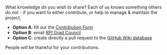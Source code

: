 What knowledge do you wish to share? Each of us knows something others do not - if you want to either contribute, or help to manage & maintain the project,
- **Option A**: fill out the [Contribution Form](https://forms.office.com/r/vc4mzPFJLv)
- **Option B**: email [RPI Grad Council](mailto:grad-council+grad-wiki@rpi.edu)
- **Option C**: create directly a pull request to the [GitHub Wiki database](https://github.com/rpi-graduate-council/grad-wiki/)

People will be thankful for your contributions.